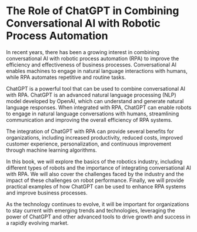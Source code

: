 The Role of ChatGPT in Combining Conversational AI with Robotic Process Automation
================================================================================================

In recent years, there has been a growing interest in combining conversational AI with robotic process automation (RPA) to improve the efficiency and effectiveness of business processes. Conversational AI enables machines to engage in natural language interactions with humans, while RPA automates repetitive and routine tasks.

ChatGPT is a powerful tool that can be used to combine conversational AI with RPA. ChatGPT is an advanced natural language processing (NLP) model developed by OpenAI, which can understand and generate natural language responses. When integrated with RPA, ChatGPT can enable robots to engage in natural language conversations with humans, streamlining communication and improving the overall efficiency of RPA systems.

The integration of ChatGPT with RPA can provide several benefits for organizations, including increased productivity, reduced costs, improved customer experience, personalization, and continuous improvement through machine learning algorithms.

In this book, we will explore the basics of the robotics industry, including different types of robots and the importance of integrating conversational AI with RPA. We will also cover the challenges faced by the industry and the impact of these challenges on robot performance. Finally, we will provide practical examples of how ChatGPT can be used to enhance RPA systems and improve business processes.

As the technology continues to evolve, it will be important for organizations to stay current with emerging trends and technologies, leveraging the power of ChatGPT and other advanced tools to drive growth and success in a rapidly evolving market.
